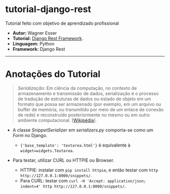 # tutorial-django-rest

Tutorial feito com objetivo de aprendizado profissional

* **Autor:** Wagner Esser
* **Tutorial:** [Django Rest Framework](http://www.django-rest-framework.org/tutorial/1-serialization/#tutorial-1-serialization).
* **Linguagem:** Python
* **Framework:** Django Rest

---
# Anotações do Tutorial

> *Serialização:* Em ciência da computação, no contexto de armazenamento e transmissão de dados, serialização é o processo de tradução de estruturas de dados ou estado de objeto em um formato que possa ser armazenado (por exemplo, em um arquivo ou buffer de memória, ou transmitido por meio de um enlace de conexão de rede) e reconstruído posteriormente no mesmo ou em outro ambiente computacional. [[Wikipédia](https://pt.wikipedia.org/wiki/Serializa%C3%A7%C3%A3o)].

* A classe *SnippetSerializer* em *serializers.py* comporta-se como um *Form* no Django.
    * `{'base_template': 'textarea.html'}` é equivalente à `widget=widgets.Textarea`.

* Para testar, utilizar CURL ou HTTPIE ou Browser.
    * HTTPIE: instalar com `pip install httpie`, e então testar com `http http://127.0.0.1:8000/snippets/`.
    * Para CURL: testar com `curl -H 'Accept: application/json; indent=4' http http://127.0.0.1:8000/snippets/`.
